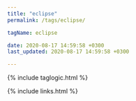 ```yaml
---
title: "eclipse"
permalink: /tags/eclipse/

tagName: eclipse

date: 2020-08-17 14:59:58 +0300
last_updated: 2020-08-17 14:59:58 +0300

---
```


{% include taglogic.html %}

{% include links.html %}
